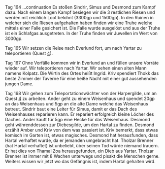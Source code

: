 Tag 164
...continuation
Es stoßen Sindrir, Simus und Desmond zum Kampf dazu. Nach einem langen Kampf besiegen wir die 3 restlichen Riesen und werden mit reichlich Loot belohnt (3300gp und 1500gp). In den Ruinen in welcher sich die Riesen aufgehalten haben finden wir eine Truhe welche mittels einer Falle gesichert ist. Die Falle wurde ausgelöst und aus der Truhe ist ein Schlafgas ausgetreten. In der Truhe finden wir Juwellen im Wert von 3000gp.

Tag 165
Wir setzen die Reise nach Everlund fort, um nach Yartar zu teleportieren (Quest [4](Quest%204.md)).

Tag 167
Ohne Vorfälle kommen wir in Everlund an und füllen unsere Vorräte wieder auf. Wir teleportieren nach Yartar. Wir sehen einen alten Mann namens Kolpatz. Die Wirtin des Ortes heißt Ingrid. Kriv spendiert Thokk das beste Zimmer der Taverne für eine heiße Nacht mit einer gut aussehenden jungen Dame.

Tag 168
Wir gehen zum Teleportationswächter von der Harpergilde, um an Quest [4](Quest%204.md) zu arbeiten. Ander geht zu einem Weisenhaus und spendet 20gp an das Weisenhaus und 5gp an die alte Dame welche das Weisenhaus betreut. Sindrir baut eine Leiter für Simus, damit er das Dach des Weisenhauses reparieren kann. Er repariert erfolgreich kleine Löcher des Daches. Ander kauft für 5gp eine Hecke für das Weisenhaus. Desmond geht währenddessen zur Diebesgilde, um den Hartal zu finden. Desmond erzählt Amber und Kriv von dem was passiert ist. Kriv bemerkt, dass etwas komisch im Garten ist, etwas magisches. Desmond hat herausfunden, dass Hartal verhaftet wurde, da er jemanden umgebracht hat. Tholzar Brenner (hat Hartal verhaftet) ist unbeliebt, über seinen Tod würde niemand trauern. Er hat dies von Thamal Zoa herausgefunden, ein Dieb aus Yartar. Tholzar Brenner ist immer mit 8 Wachen unterwegs und pisakt die Menschen gerne. Weiters wissen wir jetzt wo das Gefängnis ist, indem Hartal gehalten wird.